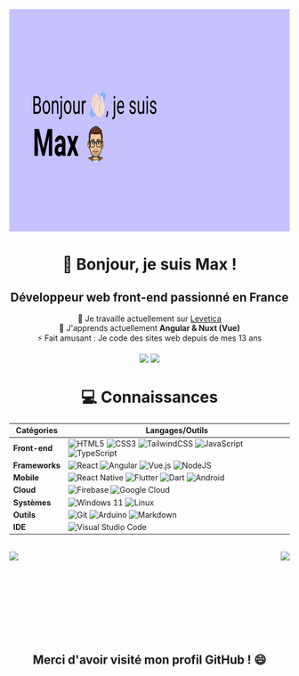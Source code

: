 
<div align="center">

<img src="https://raw.githubusercontent.com/mpcgt/mpcgt/main/README_img.png" width="800" height="400" />

# 👋 Bonjour, je suis Max !
## Développeur web front-end passionné en France
🔭 Je travaille actuellement sur [Levetica](https://github.com/mpcgt/levetica)<br/>
🌱 J'apprends actuellement **Angular & Nuxt (Vue)**<br/>
⚡ Fait amusant : Je code des sites web depuis de mes 13 ans<br/>

<a href="mailto:levetica.dev@gmail.com"><img src="https://img.shields.io/badge/Gmail-D14836?style=for-the-badge&logo=gmail&logoColor=white" /></a>
<a href="https://www.linkedin.com/in/mpcgt/"><img src="https://img.shields.io/badge/LinkedIn-0077B5?style=for-the-badge&logo=linkedin&logoColor=white" /></a>

# 💻 Connaissances
| **Catégories** | **Langages/Outils** |
| - | - |
**Front-end** | ![HTML5](https://img.shields.io/badge/html5-%23E34F26.svg?style=for-the-badge&logo=html5&logoColor=white) ![CSS3](https://img.shields.io/badge/css3-%231572B6.svg?style=for-the-badge&logo=css3&logoColor=white) ![TailwindCSS](https://img.shields.io/badge/tailwindcss-%2338B2AC.svg?style=for-the-badge&logo=tailwind-css&logoColor=white) ![JavaScript](https://img.shields.io/badge/javascript-%23323330.svg?style=for-the-badge&logo=javascript&logoColor=%23F7DF1E) ![TypeScript](https://img.shields.io/badge/typescript-%23007ACC.svg?style=for-the-badge&logo=typescript&logoColor=white)
**Frameworks** |  ![React](https://img.shields.io/badge/react-%2320232a.svg?style=for-the-badge&logo=react&logoColor=%2361DAFB) ![Angular](https://img.shields.io/badge/angular-%23DD0031.svg?style=for-the-badge&logo=angular&logoColor=white) ![Vue.js](https://img.shields.io/badge/vuejs-%2335495e.svg?style=for-the-badge&logo=vuedotjs&logoColor=%234FC08D) ![NodeJS](https://img.shields.io/badge/node.js-6DA55F?style=for-the-badge&logo=node.js&logoColor=white)
**Mobile** | ![React Native](https://img.shields.io/badge/react_native-%2320232a.svg?style=for-the-badge&logo=react&logoColor=%2361DAFB) ![Flutter](https://img.shields.io/badge/Flutter-%2302569B.svg?style=for-the-badge&logo=Flutter&logoColor=white) ![Dart](https://img.shields.io/badge/dart-%230175C2.svg?style=for-the-badge&logo=dart&logoColor=white) ![Android](https://img.shields.io/badge/Android-3DDC84?style=for-the-badge&logo=android&logoColor=white)
**Cloud** | ![Firebase](https://img.shields.io/badge/firebase-a08021?style=for-the-badge&logo=firebase&logoColor=ffcd34) ![Google Cloud](https://img.shields.io/badge/GoogleCloud-%234285F4.svg?style=for-the-badge&logo=google-cloud&logoColor=white)
**Systèmes** | ![Windows 11](https://img.shields.io/badge/Windows%2011-%230079d5.svg?style=for-the-badge&logo=Windows%2011&logoColor=white) ![Linux](https://img.shields.io/badge/Linux-FCC624?style=for-the-badge&logo=linux&logoColor=black)
**Outils** | ![Git](https://img.shields.io/badge/git-%23F05033.svg?style=for-the-badge&logo=git&logoColor=white) ![Arduino](https://img.shields.io/badge/-Arduino-00979D?style=for-the-badge&logo=Arduino&logoColor=white) ![Markdown](https://img.shields.io/badge/markdown-%23000000.svg?style=for-the-badge&logo=markdown&logoColor=white)
**IDE** | ![Visual Studio Code](https://img.shields.io/badge/Visual%20Studio%20Code-0078d7.svg?style=for-the-badge&logo=visual-studio-code&logoColor=white)

<br />

<!-- GitHub stats from https://github.com/anuraghazra/github-readme-stats -->
<img align="left" src="https://github-readme-stats.vercel.app/api/top-langs?username=mpcgt&show_icons=true&locale=fr&layout=compact&theme=material-palenight" />

<img align="right" src="https://github-readme-stats.vercel.app/api?username=mpcgt&theme=material-palenight&show_icons=true" />

<br />
<br />
<br />
<br />
<br />
<br />
<br />
<br />
<br />

## Merci d'avoir visité mon profil GitHub ! 😄

</div>
